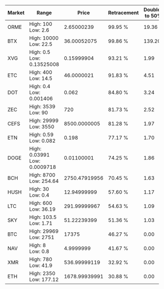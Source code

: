 | Market | Range | Price| Retracement | Doubles to 50% |
| --- | --- | --- | --- | --- |
| ORME | High: 100<br />Low: 2.6 | 2.65000239 | 99.95 % | 19.36 |
| BTX | High: 10000<br />Low: 22.5 | 36.00052075 | 99.86 % | 139.20 |
| XVG | High: 0.5<br />Low: 0.13525008 | 0.15999904 | 93.21 % | 1.99 |
| ETC | High: 400<br />Low: 14.5 | 46.0000021 | 91.83 % | 4.51 |
| DOT | High: 0.4<br />Low: 0.001406 | 0.062 | 84.80 % | 3.24 |
| ZEC | High: 3539<br />Low: 90 | 720 | 81.73 % | 2.52 |
| CEFS | High: 29999<br />Low: 3550 | 8500.0000005 | 81.28 % | 1.97 |
| ETN | High: 0.59<br />Low: 0.082 | 0.198 | 77.17 % | 1.70 |
| DOGE | High: 0.03991<br />Low: 0.0009718 | 0.01100001 | 74.25 % | 1.86 |
| BCH | High: 8700<br />Low: 254.64 | 2750.47919956 | 70.45 % | 1.63 |
| HUSH | High: 30<br />Low: 0.4 | 12.94999999 | 57.60 % | 1.17 |
| LTC | High: 600<br />Low: 36.19 | 291.99999967 | 54.63 % | 1.09 |
| SKY | High: 103.5<br />Low: 1.71 | 51.22239399 | 51.36 % | 1.03 |
| BTC | High: 29969<br />Low: 2751 | 17375 | 46.27 % | 0.00 |
| NAV | High: 8<br />Low: 0.8 | 4.9999999 | 41.67 % | 0.00 |
| XMR | High: 780<br />Low: 41.9 | 536.99999119 | 32.92 % | 0.00 |
| ETH | High: 2350<br />Low: 177.12 | 1678.99939991 | 30.88 % | 0.00 |
